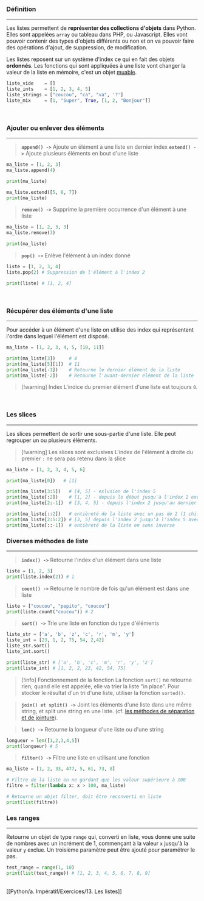 ### Définition
---

Les listes permettent de **représenter des collections d'objets** dans Python. Elles sont appelées `array` ou tableau dans PHP, ou Javascript. Elles vont pouvoir contenir des types d'objets différents ou non et on va pouvoir faire des opérations d'ajout, de suppression, de modification. 

Les listes reposent sur un système d'index ce qui en fait des objets **ordonnés**. Les fonctions qui sont appliquées à une liste vont changer la valeur de la liste en mémoire, c'est un objet [muable](14.%20Les%20objets%20muables%20et%20immuables.md#Les%20objets%20muables).

```python
liste_vide    = []
liste_ints    = [1, 2, 3, 4, 5]
liste_strings = ["coucou", "ca", "va", '?']
liste_mix     = [1, "Super", True, [1, 2, "Bonjour"]]
```

<br>

### Ajouter ou enlever des éléments
---

> **`append() ->`** Ajoute un élément à une liste en dernier index
> **`extend() ->`** Ajoute plusieurs éléments en bout d'une liste 
```python
ma_liste = [1, 2, 3]
ma_liste.append(4)

print(ma_liste)

ma_liste.extend([5, 6, 7])
print(ma_liste)
```

> **`remove() ->`** Supprime la première occurrence d'un élément à une liste
```python
ma_liste = [1, 2, 3, 3]
ma_liste.remove(3)

print(ma_liste)
```

>**`pop() ->`** Enlève l'élément à un index donné
```python
liste = [1, 2, 3, 4]
liste.pop(2) # Suppression de l'élément à l'index 2

print(liste) # [1, 2, 4]
```

<br>

### Récupérer des éléments d'une liste
---

Pour accéder à un élément d'une liste on utilise des index qui représentent l'ordre dans lequel l'élément est disposé.

```python
ma_liste = [1, 2, 3, 4, 5, [10, 11]]

print(ma_liste[3])     # 4
print(ma_liste[5][1])  # 11
print(ma_liste[-1])    # Retourne le dernier élément de la liste
print(ma_liste[-2])    # Retourne l'avant-dernier élément de la liste
```


> [!warning] Index
> L'indice du premier élément d'une liste est toujours `0`.

<br>

### Les slices
---

Les slices permettent de sortir une sous-partie d'une liste. Elle peut regrouper un ou plusieurs éléments.

> [!warning] Les slices sont exclusives
> L'index de l'élément à droite du premier `:` ne sera pas retenu dans la slice

```python
ma_liste = [1, 2, 3, 4, 5, 6]

print(ma_liste[0])   # [1]

print(ma_liste[3:5])   # [4, 5] - exlusion de l'index 5 
print(ma_liste[:2])    # [1, 2] - depuis le début jusqu'à l'index 2 exclu
print(ma_liste[2:-1])  # [3, 4, 5] - depuis l'index 2 jusqu'au dernier élément exclus (-1 représente le dernier élément)

print(ma_liste[::2])   # entièreté de la liste avec un pas de 2 (1 chiffre sur 2)
print(ma_liste[2:5:2]) # [3, 5] depuis l'index 2 jusqu'à l'index 5 avec un pas de 2
print(ma_liste[::-1])  # entièreté de la liste en sens inverse
```



### Diverses méthodes de liste
---

> **`index() ->`** Retourne l'index d'un élément dans une liste
```python
liste = [1, 2, 3]
print(liste.index(2)) # 1
```

> **`count() ->`** Retourne le nombre de fois qu'un élément est dans une liste
```python
liste = ["coucou", "pepito", "coucou"]
print(liste.count("coucou")) # 2
```

> **`sort() ->`** Trie une liste en fonction du type d'éléments
```python
liste_str = ['a', 'b', 'z', 'c', 'r', 'm', 'y']
liste_int = [23, 1, 2, 75, 54, 2,42]
liste_str.sort()
liste_int.sort()

print(liste_str) # ['a', 'b', 'c', 'm', 'r', 'y', 'z']
print(liste_int) # [1, 2, 2, 23, 42, 54, 75]
```


> [!info] Fonctionnement de la fonction
> 	La fonction `sort()` ne retourne rien, quand elle est appelée, elle va trier la liste "in place". Pour stocker le résultat d'un tri d'une liste, utiliser la fonction `sorted()`.


> **`join() et split() ->`** Joint les éléments d'une liste dans une même string, et split une string en une liste. (cf. [les méthodes de séparation et de jointure](8.%20Les%20méthodes%20de%20chaînes%20de%20caractères.md#%20Méthodes%20de%20séparation%20et%20de%20jointure)).

> **`len() ->`** Retourne la longueur d'une liste ou d'une string
```python
longueur = len([1,2,3,4,5])
print(longueur) # 5
```

> **`filter() ->`** Filtre une liste en utilisant une fonction
```python
ma_liste = [1, 2, 33, 477, 5, 61, 73, 8]

# Filtre de la liste en ne gardant que les valeur supérieure à 100
filtre = filter(lambda x: x > 100, ma_liste)

# Retourne un objet filter, doit être reconverti en liste
print(list(filtre))
```


### Les ranges
---

Retourne un objet de type `range` qui, converti en liste, vous donne une suite de nombres avec un incrément de 1, commençant à la valeur `x` jusqu'à la valeur `y` exclue. Un troisième paramètre peut être ajouté pour paramétrer le pas.

```python
test_range = range(1, 10)
print(list(test_range)) # [1, 2, 3, 4, 5, 6, 7, 8, 9]
```

<br>
[[Python/a. Impératif/Exercices/13. Les listes]]

